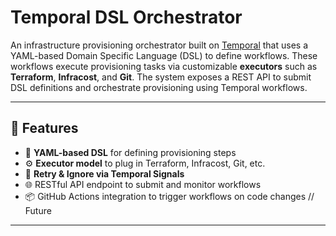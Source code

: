 # Temporal DSL Orchestrator

An infrastructure provisioning orchestrator built on [Temporal](https://temporal.io/) that uses a YAML-based Domain Specific Language (DSL) to define workflows. These workflows execute provisioning tasks via customizable **executors** such as **Terraform**, **Infracost**, and **Git**. The system exposes a REST API to submit DSL definitions and orchestrate provisioning using Temporal workflows.

---

## 🚀 Features

- 🧩 **YAML-based DSL** for defining provisioning steps
- ⚙️ **Executor model** to plug in Terraform, Infracost, Git, etc.
- 🔁 **Retry & Ignore via Temporal Signals**
- 🌐 RESTful API endpoint to submit and monitor workflows
- 📦 GitHub Actions integration to trigger workflows on code changes // Future

---

